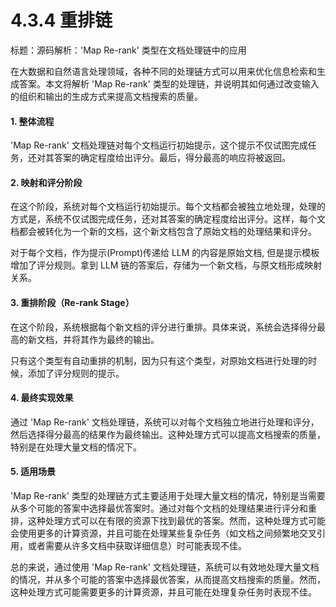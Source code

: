 # 4.3.4 重排链

标题：源码解析：'Map Re-rank' 类型在文档处理链中的应用

在大数据和自然语言处理领域，各种不同的处理链方式可以用来优化信息检索和生成答案。本文将解析 'Map Re-rank' 类型的处理链，并说明其如何通过改变输入的组织和输出的生成方式来提高文档搜索的质量。

#### 1. 整体流程

'Map Re-rank' 文档处理链对每个文档运行初始提示，这个提示不仅试图完成任务，还对其答案的确定程度给出评分。最后，得分最高的响应将被返回。

#### 2. 映射和评分阶段

在这个阶段，系统对每个文档运行初始提示。每个文档都会被独立地处理，处理的方式是，系统不仅试图完成任务，还对其答案的确定程度给出评分。这样，每个文档都会被转化为一个新的文档，这个新文档包含了原始文档的处理结果和评分。

对于每个文档，作为提示(Prompt)传递给 LLM 的内容是原始文档, 但是提示模板增加了评分规则。拿到 LLM 链的答案后，存储为一个新文档，与原文档形成映射关系。

#### 3. 重排阶段（Re-rank Stage）

在这个阶段，系统根据每个新文档的评分进行重排。具体来说，系统会选择得分最高的新文档，并将其作为最终的输出。

只有这个类型有自动重排的机制，因为只有这个类型，对原始文档进行处理的时候，添加了评分规则的提示。

#### 4. 最终实现效果

通过 'Map Re-rank' 文档处理链，系统可以对每个文档独立地进行处理和评分，然后选择得分最高的结果作为最终输出。这种处理方式可以提高文档搜索的质量，特别是在处理大量文档的情况下。

#### 5. 适用场景

'Map Re-rank' 类型的处理链方式主要适用于处理大量文档的情况，特别是当需要从多个可能的答案中选择最优答案时。通过对每个文档的处理结果进行评分和重排，这种处理方式可以在有限的资源下找到最优的答案。然而，这种处理方式可能会使用更多的计算资源，并且可能在处理某些复杂任务（如文档之间频繁地交叉引用，或者需要从许多文档中获取详细信息）时可能表现不佳。

总的来说，通过使用 'Map Re-rank' 文档处理链，系统可以有效地处理大量文档的情况，并从多个可能的答案中选择最优答案，从而提高文档搜索的质量。然而，这种处理方式可能需要更多的计算资源，并且可能在处理复杂任务时表现不佳。